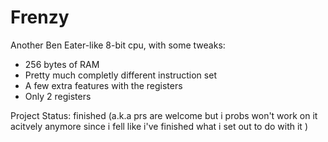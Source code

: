 Frenzy
=====
Another Ben Eater-like 8-bit cpu, with some tweaks:
- 256 bytes of RAM
- Pretty much completly different instruction set
- A few extra features with the registers
- Only 2 registers

Project Status: finished (a.k.a prs are welcome but i probs won't work on it acitvely anymore since i fell like i've finished what i set out to do with it )
